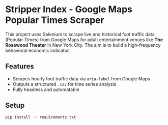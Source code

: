# Stripper Index - Google Maps Popular Times Scraper

This project uses Selenium to scrape live and historical foot traffic data (Popular Times) from Google Maps for adult entertainment venues like **The Rosewood Theater** in New York City. The aim is to build a high-frequency behavioral economic indicator.

## Features
- Scrapes hourly foot traffic data via `aria-label` from Google Maps
- Outputs a structured `.csv` for time series analysis
- Fully headless and automatable

## Setup

```bash
pip install -r requirements.txt
